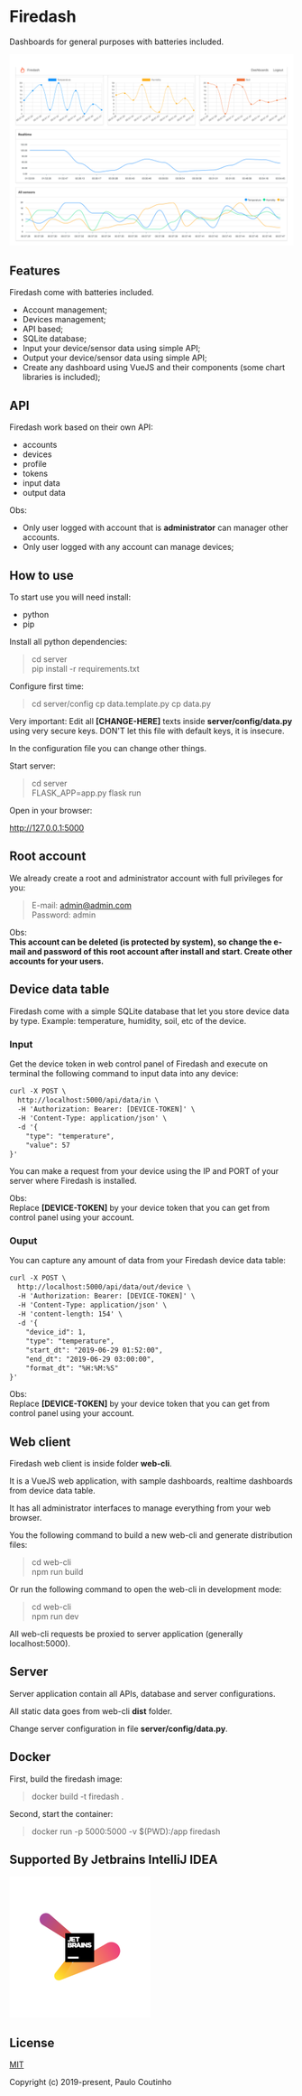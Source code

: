 # Firedash

Dashboards for general purposes with batteries included.

![](extras/screenshots/dashboards.png)

## Features

Firedash come with batteries included.

- Account management;
- Devices management;
- API based;
- SQLite database;
- Input your device/sensor data using simple API;
- Output your device/sensor data using simple API;
- Create any dashboard using VueJS and their components (some chart libraries is included);

## API

Firedash work based on their own API:
- accounts
- devices
- profile
- tokens
- input data
- output data

Obs:
- Only user logged with account that is **administrator** can manager other accounts.
- Only user logged with any account can manage devices;

## How to use

To start use you will need install:

- python
- pip

Install all python dependencies:

> cd server  
> pip install -r requirements.txt  

Configure first time:  

> cd server/config
> cp data.template.py
> cp data.py

Very important: Edit all **[CHANGE-HERE]** texts inside **server/config/data.py** using very secure keys. DON'T let this file with default keys, it is insecure.

In the configuration file you can change other things.  

Start server:

> cd server  
> FLASK_APP=app.py flask run  

Open in your browser:

http://127.0.0.1:5000

## Root account

We already create a root and administrator account with full privileges for you:

> E-mail: admin@admin.com  
> Password: admin  

Obs:  
**This account can be deleted (is protected by system), so change the e-mail and password of this root account after install and start. Create other accounts for your users.**

## Device data table

Firedash come with a simple SQLite database that let you store device data by type. Example: temperature, humidity, soil, etc of the device.  

### Input

Get the device token in web control panel of Firedash and execute on terminal the following command to input data into any device:

```
curl -X POST \
  http://localhost:5000/api/data/in \
  -H 'Authorization: Bearer: [DEVICE-TOKEN]' \
  -H 'Content-Type: application/json' \
  -d '{
    "type": "temperature",
    "value": 57
}'
```

You can make a request from your device using the IP and PORT of your server where Firedash is installed.

Obs:  
Replace **[DEVICE-TOKEN]** by your device token that you can get from control panel using your account.  


### Ouput

You can capture any amount of data from your Firedash device data table:  

```
curl -X POST \
  http://localhost:5000/api/data/out/device \
  -H 'Authorization: Bearer: [DEVICE-TOKEN]' \
  -H 'Content-Type: application/json' \
  -H 'content-length: 154' \
  -d '{
    "device_id": 1,
    "type": "temperature",
    "start_dt": "2019-06-29 01:52:00",
    "end_dt": "2019-06-29 03:00:00",
    "format_dt": "%H:%M:%S"
}'
```

Obs:  
Replace **[DEVICE-TOKEN]** by your device token that you can get from control panel using your account.  

## Web client

Firedash web client is inside folder **web-cli**.  

It is a VueJS web application, with sample dashboards, realtime dashboards from device data table.  

It has all administrator interfaces to manage everything from your web browser.  

You the following command to build a new web-cli and generate distribution files:  

> cd web-cli  
> npm run build

Or run the following command to open the web-cli in development mode:  

> cd web-cli  
> npm run dev  

All web-cli requests be proxied to server application (generally localhost:5000).

## Server

Server application contain all APIs, database and server configurations.  

All static data goes from web-cli **dist** folder.

Change server configuration in file **server/config/data.py**.  

## Docker

First, build the firedash image:  

> docker build -t firedash .  

Second, start the container:  

> docker run -p 5000:5000 -v $(PWD):/app firedash

## Supported By Jetbrains IntelliJ IDEA

![Supported By Jetbrains IntelliJ IDEA](extras/images/jetbrains-logo.png "Supported By Jetbrains IntelliJ IDEA")

## License

[MIT](http://opensource.org/licenses/MIT)

Copyright (c) 2019-present, Paulo Coutinho
